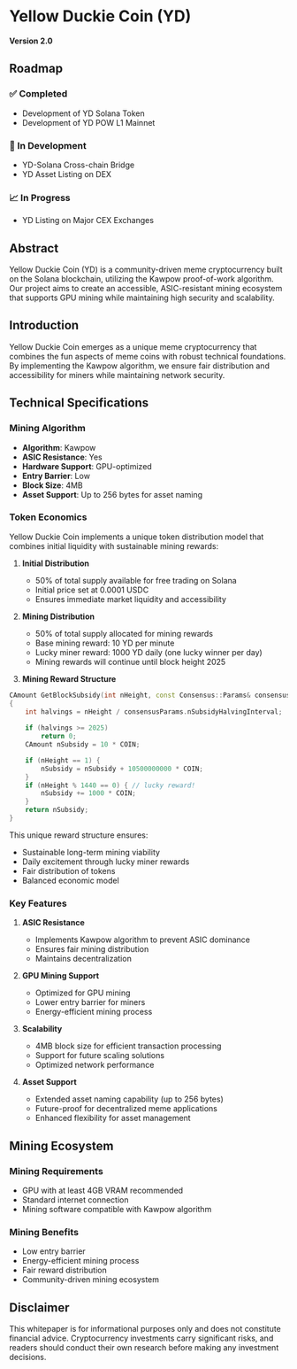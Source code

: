 # Yellow Duckie Coin (YD)

**Version 2.0**

## Roadmap

### ✅ Completed
- Development of YD Solana Token
- Development of YD POW L1 Mainnet

### 🔄 In Development
- YD-Solana Cross-chain Bridge
- YD Asset Listing on DEX

### 📈 In Progress
- YD Listing on Major CEX Exchanges

## Abstract
Yellow Duckie Coin (YD) is a community-driven meme cryptocurrency built on the Solana blockchain, utilizing the Kawpow proof-of-work algorithm. Our project aims to create an accessible, ASIC-resistant mining ecosystem that supports GPU mining while maintaining high security and scalability.

## Introduction
Yellow Duckie Coin emerges as a unique meme cryptocurrency that combines the fun aspects of meme coins with robust technical foundations. By implementing the Kawpow algorithm, we ensure fair distribution and accessibility for miners while maintaining network security.

## Technical Specifications

### Mining Algorithm
- **Algorithm**: Kawpow
- **ASIC Resistance**: Yes
- **Hardware Support**: GPU-optimized
- **Entry Barrier**: Low
- **Block Size**: 4MB
- **Asset Support**: Up to 256 bytes for asset naming

### Token Economics
Yellow Duckie Coin implements a unique token distribution model that combines initial liquidity with sustainable mining rewards:

1. **Initial Distribution**
   - 50% of total supply available for free trading on Solana
   - Initial price set at 0.0001 USDC
   - Ensures immediate market liquidity and accessibility

2. **Mining Distribution**
   - 50% of total supply allocated for mining rewards
   - Base mining reward: 10 YD per minute
   - Lucky miner reward: 1000 YD daily (one lucky winner per day)
   - Mining rewards will continue until block height 2025

3. **Mining Reward Structure**

```cpp
CAmount GetBlockSubsidy(int nHeight, const Consensus::Params& consensusParams)
{
    int halvings = nHeight / consensusParams.nSubsidyHalvingInterval;
    
    if (halvings >= 2025)
        return 0;
    CAmount nSubsidy = 10 * COIN;

    if (nHeight == 1) {
        nSubsidy = nSubsidy + 10500000000 * COIN;
    }
    if (nHeight % 1440 == 0) { // lucky reward!
        nSubsidy += 1000 * COIN;
    }
    return nSubsidy;
}
```

This unique reward structure ensures:
- Sustainable long-term mining viability
- Daily excitement through lucky miner rewards
- Fair distribution of tokens
- Balanced economic model

### Key Features
1. **ASIC Resistance**
   - Implements Kawpow algorithm to prevent ASIC dominance
   - Ensures fair mining distribution
   - Maintains decentralization

2. **GPU Mining Support**
   - Optimized for GPU mining
   - Lower entry barrier for miners
   - Energy-efficient mining process

3. **Scalability**
   - 4MB block size for efficient transaction processing
   - Support for future scaling solutions
   - Optimized network performance

4. **Asset Support**
   - Extended asset naming capability (up to 256 bytes)
   - Future-proof for decentralized meme applications
   - Enhanced flexibility for asset management

## Mining Ecosystem

### Mining Requirements
- GPU with at least 4GB VRAM recommended
- Standard internet connection
- Mining software compatible with Kawpow algorithm

### Mining Benefits
- Low entry barrier
- Energy-efficient mining process
- Fair reward distribution
- Community-driven mining ecosystem

## Disclaimer
This whitepaper is for informational purposes only and does not constitute financial advice. Cryptocurrency investments carry significant risks, and readers should conduct their own research before making any investment decisions.

